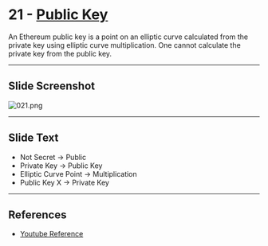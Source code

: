 # 21 - [Public Key](Public%20Key.md)

An Ethereum public key is a point on an elliptic curve calculated from the private key using elliptic curve multiplication. One cannot calculate the private key from the public key.

___
## Slide Screenshot
![021.png](../../images/ethereum101/021.png)
___
## Slide Text
- Not Secret -> Public 
- Private Key -> Public Key
- Elliptic Curve Point -> Multiplication
- Public Key X -> Private Key
___
## References
- [Youtube Reference](https://www.youtube.com/watch?v=zIeBfuXxuWs)